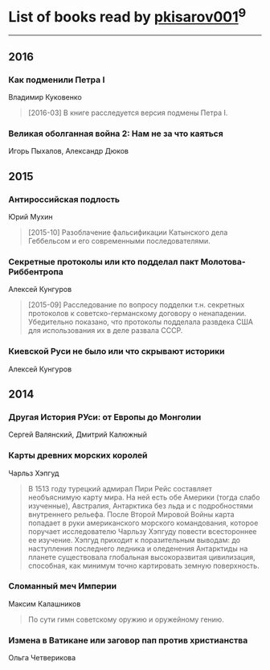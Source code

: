 # List of books read by [pkisarov001](http://openid.yandex.ru/pkisarov001/)<sup>9</sup>
---

## 2016

### Как подменили Петра I
Владимир Куковенко
> [2016-03] В книге расследуется версия подмены Петра I.


### Великая оболганная война 2: Нам не за что каяться
Игорь Пыхалов, Александр Дюков



## 2015

### Антироссийская подлость
Юрий Мухин
> [2015-10] Разоблачение фальсификации Катынского дела Геббельсом и его современными последователями.


### Секретные протоколы или кто подделал пакт Молотова-Риббентропа
Алексей Кунгуров
> [2015-09] Расследование по вопросу подделки т.н. секретных протоколов к советско-германскому договору о ненападении. Убедительно показано, что протоколы подделала развдека США для использования их в деле развала СССР.


### Киевской Руси не было или что скрывают историки
Алексей Кунгуров



## 2014

### Другая История РУси: от Европы до Монголии
Сергей Валянский, Дмитрий Калюжный


### Карты древних морских королей
Чарльз Хэпгуд
> В 1513 году турецкий адмирал Пири Рейс составляет необъяснимую карту мира. На ней есть обе Америки (тогда слабо изученные), Австралия, Антарктика без льда и с подробностями внутреннего рельефа. После Второй Мировой Войны карта попадает в руки американского морского командования, которое поручает исследователю Чарльзу Хэпгуду повести всестороннее ее изучение. Хэпгуд приходит к поразительным выводам: до наступления последнего ледника и оледенения Антарктиды на планете существовала глобальная высокоразвитая цивилизация, способная, как минимум точно картировать земную поверхность.


### Сломанный меч Империи
Максим Калашников
> По сути гимн советскому оружию и оружейному гению.


### Измена в Ватикане или заговор пап против христианства
Ольга Четверикова



